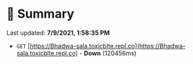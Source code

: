 # 📖 Summary
Last updated: **7/9/2021, 1:58:35 PM**

- `GET` [https://Bhadwa-sala.toxicblte.repl.co](https://Bhadwa-sala.toxicblte.repl.co) - **Down** (120456ms)

